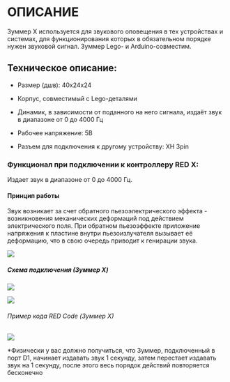 # ОПИСАНИЕ

Зуммер Х используется для звукового оповещения в тех устройствах и системах, для функционирования которых в обязательном порядке нужен звуковой сигнал. Зуммер Lego- и Arduino-совместим.

## Техническое описание:

- Размер (д*ш*в): 40x24x24

- Корпус, совместимый с Lego-деталями

- Динамик, в зависимости от поданного на него сигнала, издаёт звук в диапазоне от 0 до 4000 Гц

- Рабочее напряжение: 5В

- Разъем для подключения к другому устройству: XH 3pin

### Функционал при подключении к контроллеру RED X:

Издает звук в диапазоне от 0 до 4000 Гц.

#### Принцип работы

Звук возникает за счет обратного пьезоэлектрического эффекта - возникновения механических деформаций под действием электрического поля. При обратном пьезоэффекте приложение напряжения к пластине внутри пьезоизлучателя вызывает её деформацию, что в свою очередь приводит к генирации звука.

![](/images/docs/performers/zummer1.jpg)

##### Схема подключения (Зуммер X)

![](/images/docs/performers/zummerx1.jpeg)

![](/images/docs/performers/zummerx2.jpeg)

###### Пример кода RED Code (Зуммер X)

![](/images/docs/performers/zummerx3.jpg)

*Физически у вас должно получиться, что Зуммер, подключенный в порт D1, начинает издавать звук 1 секунду, затем перестает издавать звук на 1 секунду, после этого весь порядок действий повторяется бесконечно 